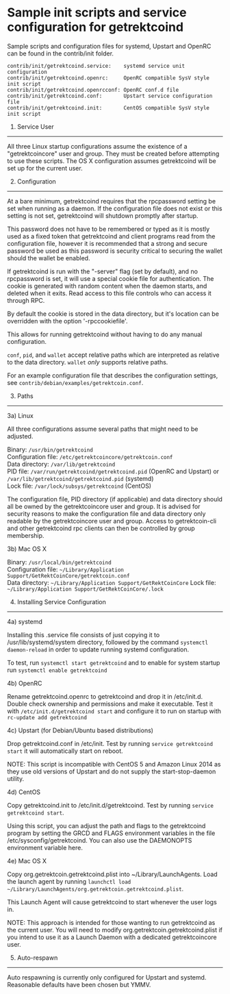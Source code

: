 Sample init scripts and service configuration for getrektcoind
==========================================================

Sample scripts and configuration files for systemd, Upstart and OpenRC
can be found in the contrib/init folder.

    contrib/init/getrektcoind.service:    systemd service unit configuration
    contrib/init/getrektcoind.openrc:     OpenRC compatible SysV style init script
    contrib/init/getrektcoind.openrcconf: OpenRC conf.d file
    contrib/init/getrektcoind.conf:       Upstart service configuration file
    contrib/init/getrektcoind.init:       CentOS compatible SysV style init script

1. Service User
---------------------------------

All three Linux startup configurations assume the existence of a "getrektcoincore" user
and group.  They must be created before attempting to use these scripts.
The OS X configuration assumes getrektcoind will be set up for the current user.

2. Configuration
---------------------------------

At a bare minimum, getrektcoind requires that the rpcpassword setting be set
when running as a daemon.  If the configuration file does not exist or this
setting is not set, getrektcoind will shutdown promptly after startup.

This password does not have to be remembered or typed as it is mostly used
as a fixed token that getrektcoind and client programs read from the configuration
file, however it is recommended that a strong and secure password be used
as this password is security critical to securing the wallet should the
wallet be enabled.

If getrektcoind is run with the "-server" flag (set by default), and no rpcpassword is set,
it will use a special cookie file for authentication. The cookie is generated with random
content when the daemon starts, and deleted when it exits. Read access to this file
controls who can access it through RPC.

By default the cookie is stored in the data directory, but it's location can be overridden
with the option '-rpccookiefile'.

This allows for running getrektcoind without having to do any manual configuration.

`conf`, `pid`, and `wallet` accept relative paths which are interpreted as
relative to the data directory. `wallet` *only* supports relative paths.

For an example configuration file that describes the configuration settings,
see `contrib/debian/examples/getrektcoin.conf`.

3. Paths
---------------------------------

3a) Linux

All three configurations assume several paths that might need to be adjusted.

Binary:              `/usr/bin/getrektcoind`  
Configuration file:  `/etc/getrektcoincore/getrektcoin.conf`  
Data directory:      `/var/lib/getrektcoind`  
PID file:            `/var/run/getrektcoind/getrektcoind.pid` (OpenRC and Upstart) or `/var/lib/getrektcoind/getrektcoind.pid` (systemd)  
Lock file:           `/var/lock/subsys/getrektcoind` (CentOS)  

The configuration file, PID directory (if applicable) and data directory
should all be owned by the getrektcoincore user and group.  It is advised for security
reasons to make the configuration file and data directory only readable by the
getrektcoincore user and group.  Access to getrektcoin-cli and other getrektcoind rpc clients
can then be controlled by group membership.

3b) Mac OS X

Binary:              `/usr/local/bin/getrektcoind`  
Configuration file:  `~/Library/Application Support/GetRektCoinCore/getrektcoin.conf`  
Data directory:      `~/Library/Application Support/GetRektCoinCore`
Lock file:           `~/Library/Application Support/GetRektCoinCore/.lock`

4. Installing Service Configuration
-----------------------------------

4a) systemd

Installing this .service file consists of just copying it to
/usr/lib/systemd/system directory, followed by the command
`systemctl daemon-reload` in order to update running systemd configuration.

To test, run `systemctl start getrektcoind` and to enable for system startup run
`systemctl enable getrektcoind`

4b) OpenRC

Rename getrektcoind.openrc to getrektcoind and drop it in /etc/init.d.  Double
check ownership and permissions and make it executable.  Test it with
`/etc/init.d/getrektcoind start` and configure it to run on startup with
`rc-update add getrektcoind`

4c) Upstart (for Debian/Ubuntu based distributions)

Drop getrektcoind.conf in /etc/init.  Test by running `service getrektcoind start`
it will automatically start on reboot.

NOTE: This script is incompatible with CentOS 5 and Amazon Linux 2014 as they
use old versions of Upstart and do not supply the start-stop-daemon utility.

4d) CentOS

Copy getrektcoind.init to /etc/init.d/getrektcoind. Test by running `service getrektcoind start`.

Using this script, you can adjust the path and flags to the getrektcoind program by
setting the GRCD and FLAGS environment variables in the file
/etc/sysconfig/getrektcoind. You can also use the DAEMONOPTS environment variable here.

4e) Mac OS X

Copy org.getrektcoin.getrektcoind.plist into ~/Library/LaunchAgents. Load the launch agent by
running `launchctl load ~/Library/LaunchAgents/org.getrektcoin.getrektcoind.plist`.

This Launch Agent will cause getrektcoind to start whenever the user logs in.

NOTE: This approach is intended for those wanting to run getrektcoind as the current user.
You will need to modify org.getrektcoin.getrektcoind.plist if you intend to use it as a
Launch Daemon with a dedicated getrektcoincore user.

5. Auto-respawn
-----------------------------------

Auto respawning is currently only configured for Upstart and systemd.
Reasonable defaults have been chosen but YMMV.
